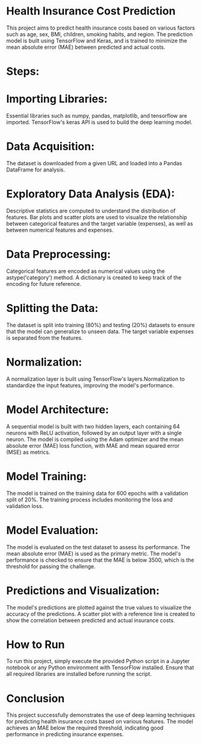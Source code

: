 # Health Insurance Cost Prediction
This project aims to predict health insurance costs based on various factors such as age, sex, BMI, children, smoking habits, and region. The prediction model is built using TensorFlow and Keras, and is trained to minimize the mean absolute error (MAE) between predicted and actual costs.

# Steps:
# Importing Libraries:

Essential libraries such as numpy, pandas, matplotlib, and tensorflow are imported.
TensorFlow's keras API is used to build the deep learning model.

# Data Acquisition:
The dataset is downloaded from a given URL and loaded into a Pandas DataFrame for analysis.

# Exploratory Data Analysis (EDA):
Descriptive statistics are computed to understand the distribution of features.
Bar plots and scatter plots are used to visualize the relationship between categorical features and the target variable (expenses), as well as between numerical features and expenses.

# Data Preprocessing:
Categorical features are encoded as numerical values using the astype('category') method.
A dictionary is created to keep track of the encoding for future reference.

# Splitting the Data:
The dataset is split into training (80%) and testing (20%) datasets to ensure that the model can generalize to unseen data.
The target variable expenses is separated from the features.

# Normalization:
A normalization layer is built using TensorFlow's layers.Normalization to standardize the input features, improving the model's performance.

# Model Architecture:
A sequential model is built with two hidden layers, each containing 64 neurons with ReLU activation, followed by an output layer with a single neuron.
The model is compiled using the Adam optimizer and the mean absolute error (MAE) loss function, with MAE and mean squared error (MSE) as metrics.

# Model Training:
The model is trained on the training data for 600 epochs with a validation split of 20%. The training process includes monitoring the loss and validation loss.

# Model Evaluation:
The model is evaluated on the test dataset to assess its performance. The mean absolute error (MAE) is used as the primary metric.
The model's performance is checked to ensure that the MAE is below 3500, which is the threshold for passing the challenge.

# Predictions and Visualization:
The model's predictions are plotted against the true values to visualize the accuracy of the predictions.
A scatter plot with a reference line is created to show the correlation between predicted and actual insurance costs.

# How to Run
To run this project, simply execute the provided Python script in a Jupyter notebook or any Python environment with TensorFlow installed. Ensure that all required libraries are installed before running the script.

# Conclusion
This project successfully demonstrates the use of deep learning techniques for predicting health insurance costs based on various features. The model achieves an MAE below the required threshold, indicating good performance in predicting insurance expenses.
